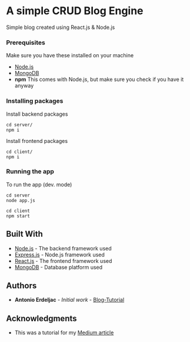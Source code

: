 # A simple CRUD Blog Engine

Simple blog created using React.js & Node.js

### Prerequisites

Make sure you have these installed on your machine

* [Node.js](https://nodejs.org/en/download/)
* [MongoDB](https://www.mongodb.com)
* **npm** This comes with Node.js, but make sure you check if you have it anyway

### Installing packages

Install backend packages

```
cd server/
npm i
```

Install frontend packages

```
cd client/
npm i
```

### Running the app

To run the app (dev. mode)

```
cd server
node app.js

cd client
npm start
```

## Built With

* [Node.js](https://nodejs.org) - The backend framework used
* [Express.js](https://github.com/expressjs/express) - Node.js framework used
* [React.js](https://github.com/facebook/react) - The frontend framework used
* [MongoDB](https://www.mongodb.com/) - Database platform used


## Authors

* **Antonio Erdeljac** - *Initial work* - [Blog-Tutorial](https://github.com/AntonioErdeljac/Blog-Tutorial)

## Acknowledgments

* This was a tutorial for my [Medium article](https://medium.com/@_aerdeljac/learn-how-to-create-a-simple-blog-with-react-node-c05fa6889de3)
